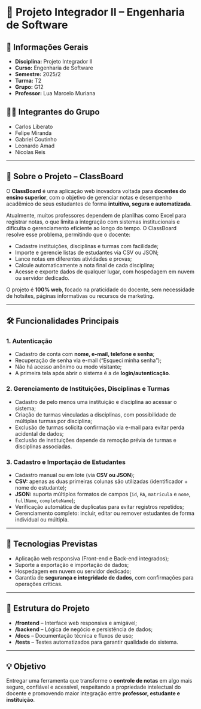 # 📘 Projeto Integrador II – Engenharia de Software  

## 📌 Informações Gerais
- **Disciplina:** Projeto Integrador II  
- **Curso:** Engenharia de Software  
- **Semestre:** 2025/2  
- **Turma:** T2  
- **Grupo:** G12  
- **Professor:** Lua Marcelo Muriana  

## 👨‍💻 Integrantes do Grupo
- Carlos Liberato  
- Felipe Miranda  
- Gabriel Coutinho  
- Leonardo Amad  
- Nicolas Reis  

---

## 🌟 Sobre o Projeto – ClassBoard
O **ClassBoard** é uma aplicação web inovadora voltada para **docentes do ensino superior**, com o objetivo de gerenciar notas e desempenho acadêmico de seus estudantes de forma **intuitiva, segura e automatizada**.  

Atualmente, muitos professores dependem de planilhas como Excel para registrar notas, o que limita a integração com sistemas institucionais e dificulta o gerenciamento eficiente ao longo do tempo. O ClassBoard resolve esse problema, permitindo que o docente:

- Cadastre instituições, disciplinas e turmas com facilidade;  
- Importe e gerencie listas de estudantes via CSV ou JSON;  
- Lance notas em diferentes atividades e provas;  
- Calcule automaticamente a nota final de cada disciplina;  
- Acesse e exporte dados de qualquer lugar, com hospedagem em nuvem ou servidor dedicado.  

O projeto é **100% web**, focado na praticidade do docente, sem necessidade de hotsites, páginas informativas ou recursos de marketing.

---

## 🛠 Funcionalidades Principais

### 1. Autenticação
- Cadastro de conta com **nome, e-mail, telefone e senha**;  
- Recuperação de senha via e-mail (“Esqueci minha senha”);  
- Não há acesso anônimo ou modo visitante;  
- A primeira tela após abrir o sistema é a de **login/autenticação**.  

### 2. Gerenciamento de Instituições, Disciplinas e Turmas
- Cadastro de pelo menos uma instituição e disciplina ao acessar o sistema;  
- Criação de turmas vinculadas a disciplinas, com possibilidade de múltiplas turmas por disciplina;  
- Exclusão de turmas solicita confirmação via e-mail para evitar perda acidental de dados;  
- Exclusão de instituições depende da remoção prévia de turmas e disciplinas associadas.  

### 3. Cadastro e Importação de Estudantes
- Cadastro manual ou em lote (via **CSV ou JSON**);  
- **CSV:** apenas as duas primeiras colunas são utilizadas (identificador + nome do estudante);  
- **JSON:** suporta múltiplos formatos de campos (`id`, `RA`, `matrícula` e `nome`, `fullName`, `completeName`);  
- Verificação automática de duplicatas para evitar registros repetidos;  
- Gerenciamento completo: incluir, editar ou remover estudantes de forma individual ou múltipla.

---

## 🚀 Tecnologias Previstas
- Aplicação web responsiva (Front-end e Back-end integrados);  
- Suporte a exportação e importação de dados;  
- Hospedagem em nuvem ou servidor dedicado;  
- Garantia de **segurança e integridade de dados**, com confirmações para operações críticas.  

---

## 📄 Estrutura do Projeto
- **/frontend** – Interface web responsiva e amigável;  
- **/backend** – Lógica de negócio e persistência de dados;  
- **/docs** – Documentação técnica e fluxos de uso;  
- **/tests** – Testes automatizados para garantir qualidade do sistema.  

---

## 💡 Objetivo
Entregar uma ferramenta que transforme o **controle de notas** em algo mais seguro, confiável e acessível, respeitando a propriedade intelectual do docente e promovendo maior integração entre **professor, estudante e instituição**.
